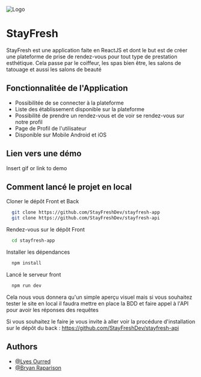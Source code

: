 
![Logo](https://upload.wikimedia.org/wikipedia/commons/thumb/a/a7/React-icon.svg/120px-React-icon.svg.png)



# StayFresh

StayFresh est une application faite en ReactJS et dont le but est de créer une plateforme de prise de rendez-vous pour tout type de prestation esthétique. Cela passe par le coiffeur, les spas bien être, les salons de tatouage et aussi les salons de beauté




## Fonctionnalitée de l'Application

- Possibilitée de se connecter à la plateforme
- Liste des établissement disponible sur la plateforme
- Possibilité de prendre un rendez-vous et de voir se rendez-vous sur notre profil
- Page de Profil de l'utilisateur
- Disponible sur Mobile Android et iOS



## Lien vers une démo

Insert gif or link to demo


## Comment lancé le projet en local

Cloner le dépôt Front et Back

```bash
  git clone https://github.com/StayFreshDev/stayfresh-app
  git clone https://github.com/StayFreshDev/stayfresh-api
```

Rendez-vous sur le dépôt Front

```bash
  cd stayfresh-app
```

Installer les dépendances

```bash
  npm install
```

Lancé le serveur front

```bash
  npm run dev
```

Cela nous vous donnera qu'un simple aperçu visuel mais si vous souhaitez tester le site en local il faudra mettre en place la BDD et faire appel à l'API pour avoir les réponses des requêtes

Si vous souhaitez le faire je vous invite à aller voir la procédure d'installation sur le dépôt du back : https://github.com/StayFreshDev/stayfresh-api


## Authors

- [@Lyes Ourred](https://github.com/LyesOrd)
- [@Bryan Raparison](https://github.com/raparisonbryan)


